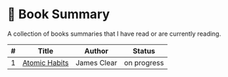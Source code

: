 # :book: Book Summary

A collection of books summaries that I have read or are currently reading.

|  #  | Title                                                                                                         | Author      | Status      |
| :-: | ------------------------------------------------------------------------------------------------------------- | ----------- | ----------- |
|  1  | [Atomic Habits](https://github.com/indraarianggi/book-summary/blob/main/01-Atomic-Habits/01-Atomic-Habits.md) | James Clear | on progress |
